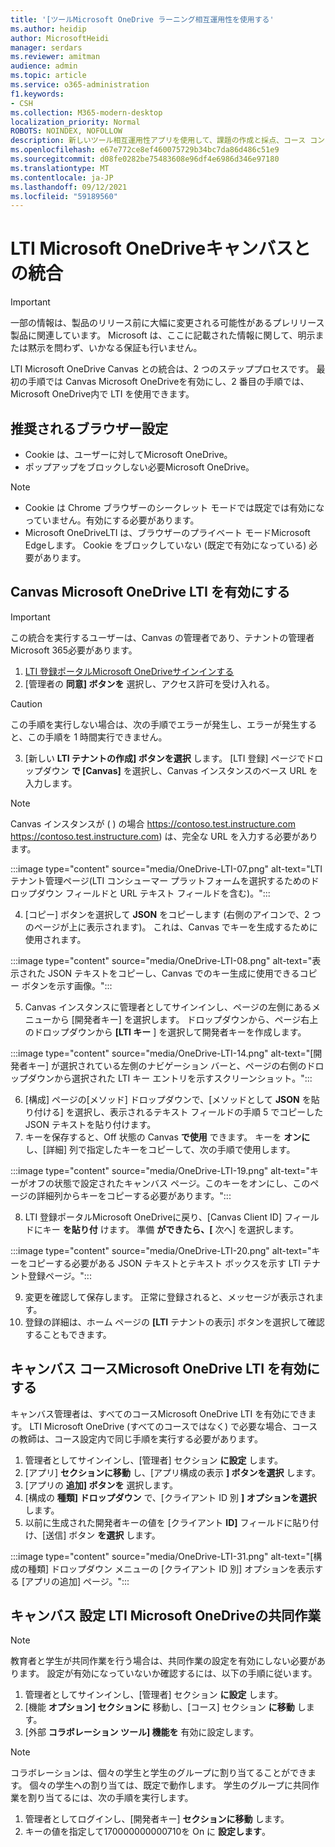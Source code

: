 ```yaml
---
title: '[ツールMicrosoft OneDrive ラーニング相互運用性を使用する'
ms.author: heidip
author: MicrosoftHeidi
manager: serdars
ms.reviewer: amitman
audience: admin
ms.topic: article
ms.service: o365-administration
f1.keywords:
- CSH
ms.collection: M365-modern-desktop
localization_priority: Normal
ROBOTS: NOINDEX, NOFOLLOW
description: 新しいツール相互運用性アプリを使用して、課題の作成と採点、コース コンテンツの構築とキュレーション、ファイルMicrosoft OneDrive ラーニング共同作業を行います。
ms.openlocfilehash: e67e772ce8ef460075729b34bc7da86d486c51e9
ms.sourcegitcommit: d08fe0282be75483608e96df4e6986d346e97180
ms.translationtype: MT
ms.contentlocale: ja-JP
ms.lasthandoff: 09/12/2021
ms.locfileid: "59189560"
---
```

# <a name="integrate-microsoft-onedrive-lti-with-canvas"></a>LTI Microsoft OneDriveキャンバスとの統合

> [!IMPORTANT]
> 一部の情報は、製品のリリース前に大幅に変更される可能性があるプレリリース製品に関連しています。 Microsoft は、ここに記載された情報に関して、明示または黙示を問わず、いかなる保証も行いません。

LTI Microsoft OneDrive Canvas との統合は、2 つのステッププロセスです。 最初の手順では Canvas Microsoft OneDriveを有効にし、2 番目の手順では、Microsoft OneDrive内で LTI を使用できます。

## <a name="recommended-browser-settings"></a>推奨されるブラウザー設定

- Cookie は、ユーザーに対してMicrosoft OneDrive。
- ポップアップをブロックしない必要Microsoft OneDrive。

> [!NOTE]
> - Cookie は Chrome ブラウザーのシークレット モードでは既定では有効になっていません。有効にする必要があります。
> - Microsoft OneDriveLTI は、ブラウザーのプライベート モードMicrosoft Edgeします。 Cookie をブロックしていない (既定で有効になっている) 必要があります。

## <a name="enable-microsoft-onedrive-lti-in-canvas"></a>Canvas Microsoft OneDrive LTI を有効にする

> [!IMPORTANT]
> この統合を実行するユーザーは、Canvas の管理者であり、テナントの管理者Microsoft 365必要があります。

1. <a href="https://onedrivelti.microsoft.com/admin" target="_blank">LTI 登録ポータルMicrosoft OneDriveサインインする</a>
1. [管理者の **同意] ボタンを** 選択し、アクセス許可を受け入れる。

> [!CAUTION]
> この手順を実行しない場合は、次の手順でエラーが発生し、エラーが発生すると、この手順を 1 時間実行できません。

3. [新しい **LTI テナントの作成] ボタンを選択** します。 [LTI 登録] ページでドロップダウン **で [Canvas]** を選択し、Canvas インスタンスのベース URL を入力します。

> [!NOTE]
> Canvas インスタンスが ( ) の場合 https://contoso.test.instructure.com https://contoso.test.instructure.com) は、完全な URL を入力する必要があります。

:::image type="content" source="media/OneDrive-LTI-07.png" alt-text="LTI テナント管理ページ(LTI コンシューマー プラットフォームを選択するためのドロップダウン フィールドと URL テキスト フィールドを含む)。":::

4. [コピー] ボタンを選択して **JSON** をコピーします (右側のアイコンで、2 つのページが上に表示されます)。 これは、Canvas でキーを生成するために使用されます。

:::image type="content" source="media/OneDrive-LTI-08.png" alt-text="表示された JSON テキストをコピーし、Canvas でのキー生成に使用できるコピー ボタンを示す画像。":::

5. Canvas インスタンスに管理者としてサインインし、ページの左側にあるメニューから [開発者キー] を選択します。 ドロップダウンから、ページ右上のドロップダウンから **[LTI キー** ] を選択して開発者キーを作成します。

:::image type="content" source="media/OneDrive-LTI-14.png" alt-text="[開発者キー] が選択されている左側のナビゲーション バーと、ページの右側のドロップダウンから選択された LTI キー エントリを示すスクリーンショット。":::

6. [構成] ページの[メソッド] ドロップダウンで、[メソッドとして **JSON** を貼り付ける] を選択し、表示されるテキスト フィールドの手順 5 でコピーした JSON テキストを貼り付けます。
7. キーを保存すると、Off 状態の Canvas **で使用** できます。 キーを **オンに** し、[詳細] 列で指定したキーをコピーして、次の手順で使用します。

:::image type="content" source="media/OneDrive-LTI-19.png" alt-text="キーがオフの状態で設定されたキャンバス ページ。このキーをオンにし、このページの詳細列からキーをコピーする必要があります。":::

8. LTI 登録ポータルMicrosoft OneDriveに戻り、[Canvas Client ID] フィールドにキー **を貼り付** けます。 準備 **ができたら、[** 次へ] を選択します。

:::image type="content" source="media/OneDrive-LTI-20.png" alt-text="キーをコピーする必要がある JSON テキストとテキスト ボックスを示す LTI テナント登録ページ。":::

9. 変更を確認して保存します。 正常に登録されると、メッセージが表示されます。
10. 登録の詳細は、ホーム ページの **[LTI** テナントの表示] ボタンを選択して確認することもできます。

## <a name="enable-microsoft-onedrive-lti-in-canvas-courses"></a>キャンバス コースMicrosoft OneDrive LTI を有効にする

キャンバス管理者は、すべてのコースMicrosoft OneDrive LTI を有効にできます。 LTI Microsoft OneDrive (すべてのコースではなく) で必要な場合、コースの教師は、コース設定内で同じ手順を実行する必要があります。

1. 管理者としてサインインし、[管理者] セクション **に設定** します。
2. [アプリ] **セクションに移動** し、[アプリ構成の表示 **] ボタンを選択** します。
3. [アプリの **追加] ボタンを** 選択します。
4. [構成の **種類] ドロップダウン** で、[クライアント ID 別 **] オプションを選択** します。
5. 以前に生成された開発者キーの値を [クライアント **ID]** フィールドに貼り付け、[送信] ボタン **を選択** します。

:::image type="content" source="media/OneDrive-LTI-31.png" alt-text="[構成の種類] ドロップダウン メニューの [クライアント ID 別] オプションを表示する [アプリの追加] ページ。":::

## <a name="collaboration-settings-for-microsoft-onedrive-lti-in-canvas-courses"></a>キャンバス 設定 LTI Microsoft OneDriveの共同作業

> [!NOTE]
> 教育者と学生が共同作業を行う場合は、共同作業の設定を有効にしない必要があります。 設定が有効になっていないか確認するには、以下の手順に従います。

1. 管理者としてサインインし、[管理者] セクション **に設定** します。
1. [機能 **オプション] セクションに** 移動し、[コース] セクション **に移動** します。
1. [外部 **コラボレーション ツール] 機能を** 有効に設定します。

> [!NOTE]
> コラボレーションは、個々の学生と学生のグループに割り当てることができます。 個々の学生への割り当ては、既定で動作します。 学生のグループに共同作業を割り当てるには、次の手順を実行します。

1. 管理者としてログインし、[開発者キー] **セクションに移動** します。
1. キーの値を指定して170000000000710を On に **設定します**。
